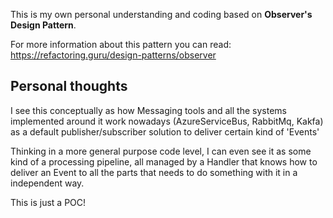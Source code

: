 This is my own personal understanding and coding based on **Observer's Design Pattern**. 

For more information about this pattern you can read: https://refactoring.guru/design-patterns/observer

## Personal thoughts

I see this conceptually as how Messaging tools and all the systems implemented around it work nowadays (AzureServiceBus, RabbitMq, Kakfa) as a default publisher/subscriber solution to deliver certain kind of 'Events'

Thinking in a more general purpose code level, I can even see it as some kind of a processing pipeline, 
all managed by a Handler that knows how to deliver an Event to all the parts that needs to do something with it in a independent way.

This is just a POC!

